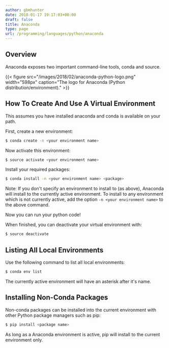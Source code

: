 ```yaml
---
author: gbmhunter
date: 2018-01-17 19:17:03+00:00
draft: false
title: Anaconda
type: page
url: /programming/languages/python/anaconda
---
```


## Overview

Anaconda exposes two important command-line tools, conda and source.

{{< figure src="/images/2018/02/anaconda-python-logo.png" width="598px" caption="The logo for Anaconda (Python distribution/environment)."  >}}

## How To Create And Use A Virtual Environment

This assumes you have installed anaconda and conda is available on your path.

First, create a new environment:

```sh    
$ conda create -n <your environment name>
```

Now activate this environment:

```sh    
$ source activate <your environment name>
```

Install your required packages:

```sh    
$ conda install -n <your environment name> <package>
```

Note: If you don't specify an environment to install to (as above), Anaconda will install to the currently active environment. To install to any environment which is not currently active, add the option `-n <your environment name>` to the above command.

Now you can run your python code!

When finished, you can deactivate your virtual environment with:

```sh    
$ source deactivate
```

## Listing All Local Environments

Use the following command to list all local environments:

```sh    
$ conda env list
```

The currently active environment will have an asterisk after it's name.

## Installing Non-Conda Packages

Non-conda packages can be installed into the current environment with other Python package managers such as pip:

```sh    
$ pip install <package name>
```

As long as a Anaconda environment is active, pip will install to the current environment only.
